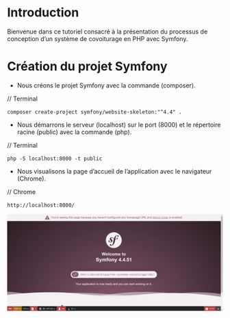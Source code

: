 # Introduction

Bienvenue dans ce tutoriel consacré à la présentation du processus de 
conception d’un système de covoiturage en PHP avec Symfony.

# Création du projet Symfony

* Nous créons le projet Symfony avec la commande (composer).

// Terminal
```
composer create-project symfony/website-skeleton:"^4.4" .
```

* Nous démarrons le serveur (localhost) sur le port (8000) et le répertoire racine (public) avec la commande (php).

// Terminal
```
php -S localhost:8000 -t public
```

* Nous visualisons la page d’accueil de l’application avec le navigateur (Chrome).

// Chrome
```
http://localhost:8000/
```

![symfony.png](./img/symfony.png "Page d’accueil de l’application")
